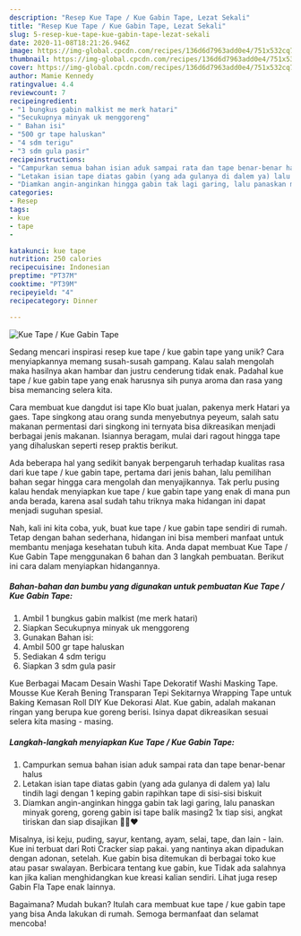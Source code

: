 ```yaml
---
description: "Resep Kue Tape / Kue Gabin Tape, Lezat Sekali"
title: "Resep Kue Tape / Kue Gabin Tape, Lezat Sekali"
slug: 5-resep-kue-tape-kue-gabin-tape-lezat-sekali
date: 2020-11-08T18:21:26.946Z
image: https://img-global.cpcdn.com/recipes/136d6d7963add0e4/751x532cq70/kue-tape-kue-gabin-tape-foto-resep-utama.jpg
thumbnail: https://img-global.cpcdn.com/recipes/136d6d7963add0e4/751x532cq70/kue-tape-kue-gabin-tape-foto-resep-utama.jpg
cover: https://img-global.cpcdn.com/recipes/136d6d7963add0e4/751x532cq70/kue-tape-kue-gabin-tape-foto-resep-utama.jpg
author: Mamie Kennedy
ratingvalue: 4.4
reviewcount: 7
recipeingredient:
- "1 bungkus gabin malkist me merk hatari"
- "Secukupnya minyak uk menggoreng"
- " Bahan isi"
- "500 gr tape haluskan"
- "4 sdm terigu"
- "3 sdm gula pasir"
recipeinstructions:
- "Campurkan semua bahan isian aduk sampai rata dan tape benar-benar halus"
- "Letakan isian tape diatas gabin (yang ada gulanya di dalem ya) lalu tindih lagi dengan 1 keping gabin rapihkan tape di sisi-sisi biskuit"
- "Diamkan angin-anginkan hingga gabin tak lagi garing, lalu panaskan minyak goreng, goreng gabin isi tape balik masing2 1x tiap sisi, angkat tiriskan dan siap disajikan 🤗🥰❤️"
categories:
- Resep
tags:
- kue
- tape
- 

katakunci: kue tape  
nutrition: 250 calories
recipecuisine: Indonesian
preptime: "PT37M"
cooktime: "PT39M"
recipeyield: "4"
recipecategory: Dinner

---
```



![Kue Tape / Kue Gabin Tape](https://img-global.cpcdn.com/recipes/136d6d7963add0e4/751x532cq70/kue-tape-kue-gabin-tape-foto-resep-utama.jpg)

Sedang mencari inspirasi resep kue tape / kue gabin tape yang unik? Cara menyiapkannya memang susah-susah gampang. Kalau salah mengolah maka hasilnya akan hambar dan justru cenderung tidak enak. Padahal kue tape / kue gabin tape yang enak harusnya sih punya aroma dan rasa yang bisa memancing selera kita.

Cara membuat kue dangdut isi tape Klo buat jualan, pakenya merk Hatari ya gaes. Tape singkong atau orang sunda menyebutnya peyeum, salah satu makanan permentasi dari singkong ini ternyata bisa dikreasikan menjadi berbagai jenis makanan. Isiannya beragam, mulai dari ragout hingga tape yang dihaluskan seperti resep praktis berikut.

Ada beberapa hal yang sedikit banyak berpengaruh terhadap kualitas rasa dari kue tape / kue gabin tape, pertama dari jenis bahan, lalu pemilihan bahan segar hingga cara mengolah dan menyajikannya. Tak perlu pusing kalau hendak menyiapkan kue tape / kue gabin tape yang enak di mana pun anda berada, karena asal sudah tahu triknya maka hidangan ini dapat menjadi suguhan spesial.


Nah, kali ini kita coba, yuk, buat kue tape / kue gabin tape sendiri di rumah. Tetap dengan bahan sederhana, hidangan ini bisa memberi manfaat untuk membantu menjaga kesehatan tubuh kita. Anda dapat membuat Kue Tape / Kue Gabin Tape menggunakan 6 bahan dan 3 langkah pembuatan. Berikut ini cara dalam menyiapkan hidangannya.

<!--inarticleads1-->

##### Bahan-bahan dan bumbu yang digunakan untuk pembuatan Kue Tape / Kue Gabin Tape:

1. Ambil 1 bungkus gabin malkist (me merk hatari)
1. Siapkan Secukupnya minyak uk menggoreng
1. Gunakan  Bahan isi:
1. Ambil 500 gr tape haluskan
1. Sediakan 4 sdm terigu
1. Siapkan 3 sdm gula pasir


Kue Berbagai Macam Desain Washi Tape Dekoratif Washi Masking Tape. Mousse Kue Kerah Bening Transparan Tepi Sekitarnya Wrapping Tape untuk Baking Kemasan Roll DIY Kue Dekorasi Alat. Kue gabin, adalah makanan ringan yang berupa kue goreng berisi. Isinya dapat dikreasikan sesuai selera kita masing - masing. 

<!--inarticleads2-->

##### Langkah-langkah menyiapkan Kue Tape / Kue Gabin Tape:

1. Campurkan semua bahan isian aduk sampai rata dan tape benar-benar halus
1. Letakan isian tape diatas gabin (yang ada gulanya di dalem ya) lalu tindih lagi dengan 1 keping gabin rapihkan tape di sisi-sisi biskuit
1. Diamkan angin-anginkan hingga gabin tak lagi garing, lalu panaskan minyak goreng, goreng gabin isi tape balik masing2 1x tiap sisi, angkat tiriskan dan siap disajikan 🤗🥰❤️


Misalnya, isi keju, puding, sayur, kentang, ayam, selai, tape, dan lain - lain. Kue ini terbuat dari Roti Cracker siap pakai. yang nantinya akan dipadukan dengan adonan, setelah. Kue gabin bisa ditemukan di berbagai toko kue atau pasar swalayan. Berbicara tentang kue gabin, kue Tidak ada salahnya kan jika kalian menghidangkan kue kreasi kalian sendiri. Lihat juga resep Gabin Fla Tape enak lainnya. 

Bagaimana? Mudah bukan? Itulah cara membuat kue tape / kue gabin tape yang bisa Anda lakukan di rumah. Semoga bermanfaat dan selamat mencoba!
